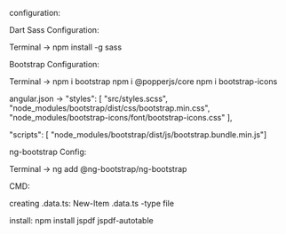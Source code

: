 configuration:

Dart Sass Configuration:

Terminal
->
npm install -g sass

Bootstrap Configuration:

Terminal
->
npm i bootstrap
npm i @popperjs/core
npm i bootstrap-icons

angular.json
->
"styles": [
"src/styles.scss",
"node_modules/bootstrap/dist/css/bootstrap.min.css",
"node_modules/bootstrap-icons/font/bootstrap-icons.css"
],

"scripts": [
"node_modules/bootstrap/dist/js/bootstrap.bundle.min.js"]

ng-bootstrap Config:

Terminal
->
ng add @ng-bootstrap/ng-bootstrap

CMD:

creating .data.ts:
New-Item <Name>.data.ts -type file

install:
npm install jspdf jspdf-autotable


